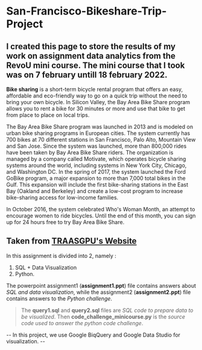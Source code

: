 # San-Francisco-Bikeshare-Trip-Project
I created this page to store the results of my work on assignment data analytics from the RevoU mini course. The mini course that I took was on 7 february untill 18 february 2022.
-----------------------------------------------------------------------------
**Bike sharing** is a short-term bicycle rental program that offers an easy, affordable and eco-friendly way to go on a quick trip without the need to bring your own bicycle. In Silicon Valley, the Bay Area Bike Share program allows you to rent a bike for 30 minutes or more and use that bike to get from place to place on local trips.

The Bay Area Bike Share program was launched in 2013 and is modeled on urban bike sharing programs in European cities. The system currently has 700 bikes at 70 different stations in San Francisco, Palo Alto, Mountain View and San Jose. Since the system was launched, more than 800,000 rides have been taken by Bay Area Bike Share riders. The organization is managed by a company called Motivate, which operates bicycle sharing systems around the world, including systems in New York City, Chicago, and Washington DC. In the spring of 2017, the system launched the Ford GoBike program, a major expansion to more than 7,000 total bikes in the Gulf. This expansion will include the first bike-sharing stations in the East Bay (Oakland and Berkeley) and create a low-cost program to increase bike-sharing access for low-income families.

In October 2016, the system celebrated Who's Woman Month, an attempt to encourage women to ride bicycles. Until the end of this month, you can sign up for 24 hours free to try Bay Area Bike Share.

Taken from [TRAASGPU's Website](https://id.traasgpu.com/cara-menggunakan-bay-area-bike-share/)
-----------------------------------------------------------------------------
In this assignment is divided into 2, namely :
1.  SQL + Data Visualization
2.  Python.

The powerpoint assignment1 (**assignment1.ppt**) file contains answers about *SQL and data visualization*, while the assignment2 (**assignment2.ppt**) file contains answers to the *Python challenge*.
> The **query1.sql** and **query2.sql** files are *SQL code to prepare data to be visualized*.
> Then **code_challenge_minicourse.py** is the *source code used to answer the python code challenge*.

-- In this project, we use Google BiqQuery and Google Data Studio for visualization. --
